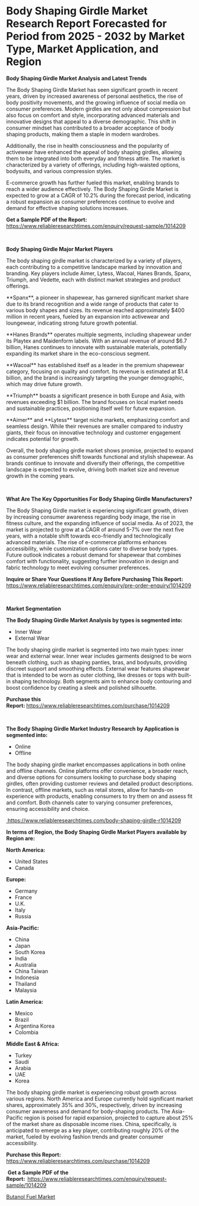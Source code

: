 <p><h1>Body Shaping Girdle Market Research Report Forecasted for Period from 2025 -  2032 by Market Type, Market Application, and Region</h1></p><p><strong>Body Shaping Girdle Market Analysis and Latest Trends</strong></p>
<p><p>The Body Shaping Girdle Market has seen significant growth in recent years, driven by increased awareness of personal aesthetics, the rise of body positivity movements, and the growing influence of social media on consumer preferences. Modern girdles are not only about compression but also focus on comfort and style, incorporating advanced materials and innovative designs that appeal to a diverse demographic. This shift in consumer mindset has contributed to a broader acceptance of body shaping products, making them a staple in modern wardrobes.</p><p>Additionally, the rise in health consciousness and the popularity of activewear have enhanced the appeal of body shaping girdles, allowing them to be integrated into both everyday and fitness attire. The market is characterized by a variety of offerings, including high-waisted options, bodysuits, and various compression styles.</p><p>E-commerce growth has further fueled this market, enabling brands to reach a wider audience effectively. The Body Shaping Girdle Market is expected to grow at a CAGR of 10.2% during the forecast period, indicating a robust expansion as consumer preferences continue to evolve and demand for effective shaping solutions increases.</p></p>
<p><strong>Get a Sample PDF of the Report:&nbsp;</strong> <a href="https://www.reliableresearchtimes.com/enquiry/request-sample/1014209?utm_campaign=2958&utm_medium=2&utm_source=Github&utm_content=ia&utm_term=06032025&utm_id=body-shaping-girdle">https://www.reliableresearchtimes.com/enquiry/request-sample/1014209</a></p>
<p>&nbsp;</p>
<p><strong>Body Shaping Girdle Major Market Players</strong></p>
<p><p>The body shaping girdle market is characterized by a variety of players, each contributing to a competitive landscape marked by innovation and branding. Key players include Aimer, Lytess, Wacoal, Hanes Brands, Spanx, Triumph, and Vedette, each with distinct market strategies and product offerings.</p><p>**Spanx**, a pioneer in shapewear, has garnered significant market share due to its brand recognition and a wide range of products that cater to various body shapes and sizes. Its revenue reached approximately $400 million in recent years, fueled by an expansion into activewear and loungewear, indicating strong future growth potential.</p><p>**Hanes Brands** operates multiple segments, including shapewear under its Playtex and Maidenform labels. With an annual revenue of around $6.7 billion, Hanes continues to innovate with sustainable materials, potentially expanding its market share in the eco-conscious segment.</p><p>**Wacoal** has established itself as a leader in the premium shapewear category, focusing on quality and comfort. Its revenue is estimated at $1.4 billion, and the brand is increasingly targeting the younger demographic, which may drive future growth.</p><p>**Triumph** boasts a significant presence in both Europe and Asia, with revenues exceeding $1 billion. The brand focuses on local market needs and sustainable practices, positioning itself well for future expansion.</p><p>**Aimer** and **Lytess** target niche markets, emphasizing comfort and seamless design. While their revenues are smaller compared to industry giants, their focus on innovative technology and customer engagement indicates potential for growth.</p><p>Overall, the body shaping girdle market shows promise, projected to expand as consumer preferences shift towards functional and stylish shapewear. As brands continue to innovate and diversify their offerings, the competitive landscape is expected to evolve, driving both market size and revenue growth in the coming years.</p></p>
<p>&nbsp;</p>
<p><strong>What Are The Key Opportunities For Body Shaping Girdle Manufacturers?</strong></p>
<p><p>The Body Shaping Girdle market is experiencing significant growth, driven by increasing consumer awareness regarding body image, the rise in fitness culture, and the expanding influence of social media. As of 2023, the market is projected to grow at a CAGR of around 5-7% over the next five years, with a notable shift towards eco-friendly and technologically advanced materials. The rise of e-commerce platforms enhances accessibility, while customization options cater to diverse body types. Future outlook indicates a robust demand for shapewear that combines comfort with functionality, suggesting further innovation in design and fabric technology to meet evolving consumer preferences.</p></p>
<p><strong>Inquire or Share Your Questions If Any Before Purchasing This Report:</strong> <a href="https://www.reliableresearchtimes.com/enquiry/pre-order-enquiry/1014209?utm_campaign=2958&utm_medium=2&utm_source=Github&utm_content=ia&utm_term=06032025&utm_id=body-shaping-girdle">https://www.reliableresearchtimes.com/enquiry/pre-order-enquiry/1014209</a></p>
<p>&nbsp;</p>
<p><strong>Market Segmentation</strong></p>
<p><strong>The Body Shaping Girdle Market Analysis by types is segmented into:</strong></p>
<p><ul><li>Inner Wear</li><li>External Wear</li></ul></p>
<p><p>The body shaping girdle market is segmented into two main types: inner wear and external wear. Inner wear includes garments designed to be worn beneath clothing, such as shaping panties, bras, and bodysuits, providing discreet support and smoothing effects. External wear features shapewear that is intended to be worn as outer clothing, like dresses or tops with built-in shaping technology. Both segments aim to enhance body contouring and boost confidence by creating a sleek and polished silhouette.</p></p>
<p><strong>Purchase this Report:&nbsp;</strong><a href="https://www.reliableresearchtimes.com/purchase/1014209?utm_campaign=2958&utm_medium=2&utm_source=Github&utm_content=ia&utm_term=06032025&utm_id=body-shaping-girdle">https://www.reliableresearchtimes.com/purchase/1014209</a></p>
<p>&nbsp;</p>
<p><strong>The Body Shaping Girdle Market Industry Research by Application is segmented into:</strong></p>
<p><ul><li>Online</li><li>Offline</li></ul></p>
<p><p>The body shaping girdle market encompasses applications in both online and offline channels. Online platforms offer convenience, a broader reach, and diverse options for consumers looking to purchase body shaping girdles, often providing customer reviews and detailed product descriptions. In contrast, offline markets, such as retail stores, allow for hands-on experience with products, enabling consumers to try them on and assess fit and comfort. Both channels cater to varying consumer preferences, ensuring accessibility and choice.</p></p>
<p><a href="https://www.reliableresearchtimes.com/body-shaping-girdle-r1014209?utm_campaign=2958&utm_medium=2&utm_source=Github&utm_content=ia&utm_term=06032025&utm_id=body-shaping-girdle">&nbsp;https://www.reliableresearchtimes.com/body-shaping-girdle-r1014209</a></p>
<p><strong>In terms of Region, the Body Shaping Girdle Market Players available by Region are:</strong></p>
<p>
    <p> <strong> North America: </strong>
        <ul>
            <li>United States</li>
            <li>Canada</li>
        </ul>
        </p> 
    <p> <strong> Europe: </strong>
        <ul>
            <li>Germany</li>
            <li>France</li>
            <li>U.K.</li>
            <li>Italy</li>
            <li>Russia</li>
        </ul>
        </p> 
    <p> <strong> Asia-Pacific: </strong>
        <ul>
            <li>China</li>
            <li>Japan</li>
            <li>South Korea</li>
            <li>India</li>
            <li>Australia</li>
            <li>China Taiwan</li>
            <li>Indonesia</li>
            <li>Thailand</li>
            <li>Malaysia</li>
        </ul>
        </p> 
    <p> <strong> Latin America: </strong>
        <ul>
            <li>Mexico</li>
            <li>Brazil</li>
            <li>Argentina Korea</li>
            <li>Colombia</li>
        </ul>
        </p> 
    <p> <strong> Middle East & Africa: </strong>
        <ul>
            <li>Turkey</li>
            <li>Saudi</li>
            <li>Arabia</li>
            <li>UAE</li>
            <li>Korea</li>
        </ul>
    </p>
    </p>
<p><p>The body shaping girdle market is experiencing robust growth across various regions. North America and Europe currently hold significant market shares, approximately 35% and 30%, respectively, driven by increasing consumer awareness and demand for body-shaping products. The Asia-Pacific region is poised for rapid expansion, projected to capture about 25% of the market share as disposable income rises. China, specifically, is anticipated to emerge as a key player, contributing roughly 20% of the market, fueled by evolving fashion trends and greater consumer accessibility.</p></p>
<p><strong>Purchase this Report: </strong><a href="https://www.reliableresearchtimes.com/purchase/1014209?utm_campaign=2958&utm_medium=2&utm_source=Github&utm_content=ia&utm_term=06032025&utm_id=body-shaping-girdle">https://www.reliableresearchtimes.com/purchase/1014209</a></p>
<p>&nbsp;<strong>Get a Sample PDF of the Report:&nbsp;&nbsp;</strong><a href="https://www.reliableresearchtimes.com/enquiry/request-sample/1014209?utm_campaign=2958&utm_medium=2&utm_source=Github&utm_content=ia&utm_term=06032025&utm_id=body-shaping-girdle">https://www.reliableresearchtimes.com/enquiry/request-sample/1014209</a></p>
<p><strong></strong></p>
<p><p><a href="https://github.com/birbamanan03/Market-Research-Report-List-1/blob/main/butanol-fuel-market.md?utm_campaign=2958&utm_medium=2&utm_source=Github&utm_content=ia&utm_term=06032025&utm_id=body-shaping-girdle">Butanol Fuel Market</a></p></p>
